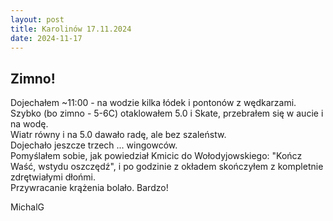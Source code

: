 ```yaml
---
layout: post
title: Karolinów 17.11.2024
date: 2024-11-17
---
```


## Zimno!  

Dojechałem ~11:00 - na wodzie kilka łódek i pontonów z wędkarzami.  
Szybko (bo zimno - 5-6C) otaklowałem 5.0 i Skate, przebrałem się w aucie i na wodę.  
Wiatr równy i na 5.0 dawało radę, ale bez szaleństw.  
Dojechało jeszcze trzech ... wingowców.  
Pomyślałem sobie, jak powiedział Kmicic do Wołodyjowskiego: 
"Kończ Waść, wstydu oszczędź", 
i po godzinie z okładem skończyłem z kompletnie zdrętwiałymi dłońmi.  
Przywracanie krążenia bolało. Bardzo!  

MichalG  